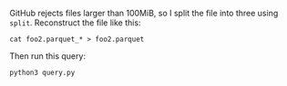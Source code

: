 GitHub rejects files larger than 100MiB, so I split the file into three using `split`. Reconstruct the file like this:
```
cat foo2.parquet_* > foo2.parquet
```

Then run this query:
```
python3 query.py
```
